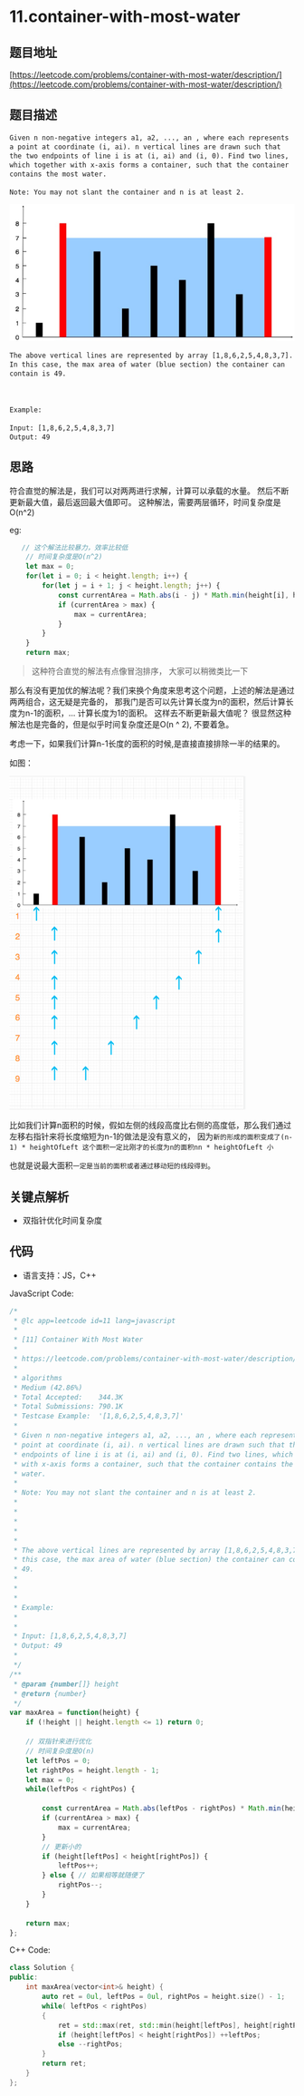 # 11.container-with-most-water

## 题目地址

[https://leetcode.com/problems/container-with-most-water/description/](https://leetcode.com/problems/container-with-most-water/description/)

## 题目描述

```text
Given n non-negative integers a1, a2, ..., an , where each represents a point at coordinate (i, ai). n vertical lines are drawn such that the two endpoints of line i is at (i, ai) and (i, 0). Find two lines, which together with x-axis forms a container, such that the container contains the most water.

Note: You may not slant the container and n is at least 2.
```

![11.container-with-most-water-question](../.gitbook/assets/11.container-with-most-water-question.jpg)

```text
The above vertical lines are represented by array [1,8,6,2,5,4,8,3,7]. In this case, the max area of water (blue section) the container can contain is 49.



Example:

Input: [1,8,6,2,5,4,8,3,7]
Output: 49
```

## 思路

符合直觉的解法是，我们可以对两两进行求解，计算可以承载的水量。 然后不断更新最大值，最后返回最大值即可。 这种解法，需要两层循环，时间复杂度是O\(n^2\)

eg:

```javascript
   // 这个解法比较暴力，效率比较低
    // 时间复杂度是O(n^2)
    let max = 0;
    for(let i = 0; i < height.length; i++) {
        for(let j = i + 1; j < height.length; j++) {
            const currentArea = Math.abs(i - j) * Math.min(height[i], height[j]);
            if (currentArea > max) {
                max = currentArea;
            }
        }
    }
    return max;
```

> 这种符合直觉的解法有点像冒泡排序， 大家可以稍微类比一下

那么有没有更加优的解法呢？我们来换个角度来思考这个问题，上述的解法是通过两两组合，这无疑是完备的， 那我门是否可以先计算长度为n的面积，然后计算长度为n-1的面积，... 计算长度为1的面积。 这样去不断更新最大值呢？ 很显然这种解法也是完备的，但是似乎时间复杂度还是O\(n ^ 2\), 不要着急。

考虑一下，如果我们计算n-1长度的面积的时候,是直接直接排除一半的结果的。

如图：

![11.container-with-most-water](../.gitbook/assets/11.container-with-most-water.png)

比如我们计算n面积的时候，假如左侧的线段高度比右侧的高度低，那么我们通过左移右指针来将长度缩短为n-1的做法是没有意义的， 因为`新的形成的面积变成了(n-1) * heightOfLeft 这个面积一定比刚才的长度为n的面积nn * heightOfLeft 小`

也就是说最大面积`一定是当前的面积或者通过移动短的线段得到`。

## 关键点解析

* 双指针优化时间复杂度

## 代码

* 语言支持：JS，C++

JavaScript Code:

```javascript
/*
 * @lc app=leetcode id=11 lang=javascript
 *
 * [11] Container With Most Water
 *
 * https://leetcode.com/problems/container-with-most-water/description/
 *
 * algorithms
 * Medium (42.86%)
 * Total Accepted:    344.3K
 * Total Submissions: 790.1K
 * Testcase Example:  '[1,8,6,2,5,4,8,3,7]'
 *
 * Given n non-negative integers a1, a2, ..., an , where each represents a
 * point at coordinate (i, ai). n vertical lines are drawn such that the two
 * endpoints of line i is at (i, ai) and (i, 0). Find two lines, which together
 * with x-axis forms a container, such that the container contains the most
 * water.
 * 
 * Note: You may not slant the container and n is at least 2.
 * 
 * 
 * 
 * 
 * 
 * The above vertical lines are represented by array [1,8,6,2,5,4,8,3,7]. In
 * this case, the max area of water (blue section) the container can contain is
 * 49. 
 * 
 * 
 * 
 * Example:
 * 
 * 
 * Input: [1,8,6,2,5,4,8,3,7]
 * Output: 49
 * 
 */
/**
 * @param {number[]} height
 * @return {number}
 */
var maxArea = function(height) {
    if (!height || height.length <= 1) return 0;

    // 双指针来进行优化
    // 时间复杂度是O(n)
    let leftPos = 0;
    let rightPos = height.length - 1;
    let max = 0;
    while(leftPos < rightPos) {

        const currentArea = Math.abs(leftPos - rightPos) * Math.min(height[leftPos] , height[rightPos]);
        if (currentArea > max) {
            max = currentArea;
        }
        // 更新小的
        if (height[leftPos] < height[rightPos]) {
            leftPos++;
        } else { // 如果相等就随便了
            rightPos--;
        }
    }

    return max;
};
```

C++ Code:

```cpp
class Solution {
public:
    int maxArea(vector<int>& height) {
        auto ret = 0ul, leftPos = 0ul, rightPos = height.size() - 1;
        while( leftPos < rightPos)
        {
            ret = std::max(ret, std::min(height[leftPos], height[rightPos]) * (rightPos - leftPos));
            if (height[leftPos] < height[rightPos]) ++leftPos;
            else --rightPos;
        }
        return ret;
    }
};
```

